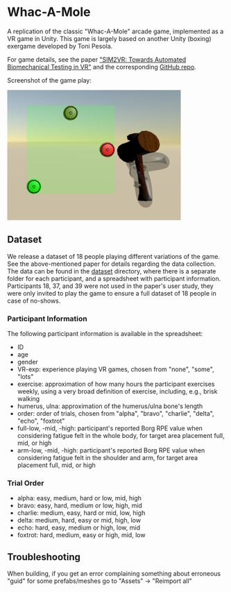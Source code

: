 # Whac-A-Mole

A replication of the classic "Whac-A-Mole" arcade game, implemented as a VR game in Unity. This game is largely based on another Unity (boxing) exergame developed by Toni Pesola. 

For game details, see the paper ["SIM2VR: Towards Automated Biomechanical Testing in VR"](todo:add-link) and the corresponding [GitHub repo](https://github.com/fl0fischer/sim2vr).

Screenshot of the game play:

<img src="figs/game-play.png" alt="A VR scene depicting the game play: a green target area is shown in front of the player with three circular targets" width="400"/>

## Dataset

We release a dataset of 18 people playing different variations of the game. See the above-mentioned paper for details regarding the data collection. The data can be found in the [dataset](https://github.com/aikkala/whac-a-mole/tree/main/dataset) directory, where there is a separate folder for each participant, and a spreadsheet with participant information. Participants 18, 37, and 39 were not used in the paper's user study, they were only invited to play the game to ensure a full dataset of 18 people in case of no-shows.


### Participant Information

The following participant information is available in the spreadsheet: 

- ID
- age
- gender
- VR-exp: experience playing VR games, chosen from "none", "some", "lots"
- exercise: approximation of how many hours the participant exercises weekly, using a very broad definition of exercise, including, e.g., brisk walking
- humerus, ulna: approximation of the humerus/ulna bone's length
- order: order of trials, chosen from "alpha", "bravo", "charlie", "delta", "echo", "foxtrot"
- full-low, -mid, -high: participant's reported Borg RPE value when considering fatigue felt in the whole body, for target area placement full, mid, or high
- arm-low, -mid, -high: participant's reported Borg RPE value when considering fatigue felt in the shoulder and arm, for target area placement full, mid, or high

### Trial Order

- alpha: easy, medium, hard or low, mid, high
- bravo: easy, hard, medium or low, high, mid
- charlie: medium, easy, hard or mid, low, high
- delta: medium, hard, easy or mid, high, low
- echo: hard, easy, medium or high, low, mid
- foxtrot: hard, medium, easy or high, mid, low

## Troubleshooting

When building, if you get an error complaining something about erroneous "guid" for some prefabs/meshes go to "Assets" -> "Reimport all"
